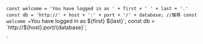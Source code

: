 `
const welcome = 'You have logged in as ' + first + ' ' + last + '.'
const db = 'http://' + host + ':' + port + '/' + database;
//推荐
const welcome = `You have logged in as ${first} ${last}`;
const db = `http://${host}:${port}/${database}`;

`
